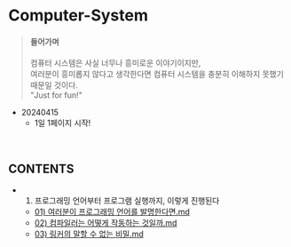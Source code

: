 # Computer-System

> #### 들어가며
> 컴퓨터 시스템은 사실 너무나 흥미로운 이야기이지만,   
여러분이 흥미롭지 않다고 생각한다면 컴퓨터 시스템을 충분히 이해하지 못했기 때문일 것이다.  
"Just for fun!"


- 20240415
    - 1일 1페이지 시작!

<br/>

## CONTENTS
<!-- FOLDER_STRUCTURE_START -->
- 1. 프로그래밍 언어부터 프로그램 실행까지, 이렇게 진행된다
    - [01) 여러분이 프로그래밍 언어를 발명한다면.md](https://github.com/e-juhee/Computer-System/blob/main/1.%20%ED%94%84%EB%A1%9C%EA%B7%B8%EB%9E%98%EB%B0%8D%20%EC%96%B8%EC%96%B4%EB%B6%80%ED%84%B0%20%ED%94%84%EB%A1%9C%EA%B7%B8%EB%9E%A8%20%EC%8B%A4%ED%96%89%EA%B9%8C%EC%A7%80%2C%20%EC%9D%B4%EB%A0%87%EA%B2%8C%20%EC%A7%84%ED%96%89%EB%90%9C%EB%8B%A4/01%29%20%EC%97%AC%EB%9F%AC%EB%B6%84%EC%9D%B4%20%ED%94%84%EB%A1%9C%EA%B7%B8%EB%9E%98%EB%B0%8D%20%EC%96%B8%EC%96%B4%EB%A5%BC%20%EB%B0%9C%EB%AA%85%ED%95%9C%EB%8B%A4%EB%A9%B4.md)
    - [02) 컴파일러는 어떻게 작동하는 것일까.md](https://github.com/e-juhee/Computer-System/blob/main/1.%20%ED%94%84%EB%A1%9C%EA%B7%B8%EB%9E%98%EB%B0%8D%20%EC%96%B8%EC%96%B4%EB%B6%80%ED%84%B0%20%ED%94%84%EB%A1%9C%EA%B7%B8%EB%9E%A8%20%EC%8B%A4%ED%96%89%EA%B9%8C%EC%A7%80%2C%20%EC%9D%B4%EB%A0%87%EA%B2%8C%20%EC%A7%84%ED%96%89%EB%90%9C%EB%8B%A4/02%29%20%EC%BB%B4%ED%8C%8C%EC%9D%BC%EB%9F%AC%EB%8A%94%20%EC%96%B4%EB%96%BB%EA%B2%8C%20%EC%9E%91%EB%8F%99%ED%95%98%EB%8A%94%20%EA%B2%83%EC%9D%BC%EA%B9%8C.md)
    - [03) 링커의 말할 수 없는 비밀.md](https://github.com/e-juhee/Computer-System/blob/main/1.%20%ED%94%84%EB%A1%9C%EA%B7%B8%EB%9E%98%EB%B0%8D%20%EC%96%B8%EC%96%B4%EB%B6%80%ED%84%B0%20%ED%94%84%EB%A1%9C%EA%B7%B8%EB%9E%A8%20%EC%8B%A4%ED%96%89%EA%B9%8C%EC%A7%80%2C%20%EC%9D%B4%EB%A0%87%EA%B2%8C%20%EC%A7%84%ED%96%89%EB%90%9C%EB%8B%A4/03%29%20%EB%A7%81%EC%BB%A4%EC%9D%98%20%EB%A7%90%ED%95%A0%20%EC%88%98%20%EC%97%86%EB%8A%94%20%EB%B9%84%EB%B0%80.md)

<!-- FOLDER_STRUCTURE_END -->